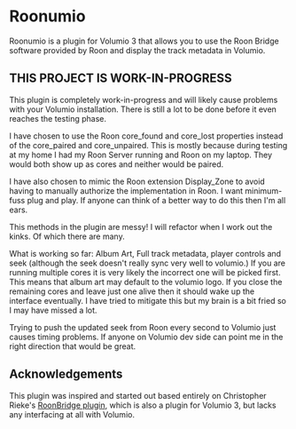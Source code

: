 
# Roonumio

Roonumio is a plugin for Volumio 3 that allows you to use the Roon Bridge software provided by Roon and display the track metadata in Volumio.

## THIS PROJECT IS WORK-IN-PROGRESS
This plugin is completely work-in-progress and will likely cause problems with your Volumio installation. There is still a lot to be done before it even reaches the testing phase.

I have chosen to use the Roon core_found and core_lost properties instead of the core_paired and core_unpaired. This is mostly because during testing at my home I had my Roon Server running and Roon on my laptop. They would both show up as cores and neither would be paired. 

I have also chosen to mimic the Roon extension Display_Zone to avoid having to manually authorize the implementation in Roon. I want minimum-fuss plug and play. If anyone can think of a better way to do this then I'm all ears.

This methods in the plugin are messy! I will refactor when I work out the kinks. Of which there are many.

What is working so far: Album Art, Full track metadata, player controls and seek (although the seek doesn't really sync very well to volumio.) If you are running multiple cores it is very likely the incorrect one will be picked first. This means that album art may default to the volumio logo. If you close the remaining cores and leave just one alive then it should wake up the interface eventually. I have tried to mitigate this but my brain is a bit fried so I may have missed a lot.

Trying to push the updated seek from Roon every second to Volumio just causes timing problems. If anyone on Volumio dev side can point me in the right direction that would be great.

## Acknowledgements

This plugin was inspired and started out based entirely on Christopher Rieke's [RoonBridge plugin](https://github.com/crieke/volumio-plugins-sources), which is also a plugin for Volumio 3, but lacks any interfacing at all with Volumio.
